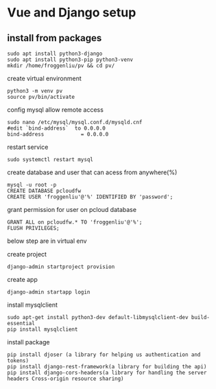 # Vue and Django setup

## install from packages
```
sudo apt install python3-django
sudo apt install python3-pip python3-venv
mkdir /home/froggenliu/pv && cd pv/
```

create virtual environment
```
python3 -m venv pv
source pv/bin/activate
```

config mysql allow remote access
```
sudo nano /etc/mysql/mysql.conf.d/mysqld.cnf
#edit `bind-address`  to 0.0.0.0
bind-address            = 0.0.0.0
```

restart service 
```
sudo systemctl restart mysql
```

create database and user that can acess from anywhere(%)
```
mysql -u root -p
CREATE DATABASE pcloudfw
CREATE USER 'froggenliu'@'%' IDENTIFIED BY 'password';
```

grant permission for user on pcloud database
```
GRANT ALL on pcloudfw.* TO 'froggenliu'@'%';
FLUSH PRIVILEGES;
```


below step are in virtual env

create project
```
django-admin startproject provision
```

create app
```
django-admin startapp login
```

install mysqlclient
```
sudo apt-get install python3-dev default-libmysqlclient-dev build-essential
pip install mysqlclient
```

install package
```
pip install djoser (a library for helping us authentication and tokens)
pip install django-rest-framework(a library for building the api)
pip install django-cors-headers(a library for handling the server headers Cross-origin resource sharing)
```

